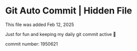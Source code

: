# Git Auto Commit | Hidden File

This file was added Feb 12, 2025

Just for fun and keeping my daily git commit active 🤪

commit number: 1950621

